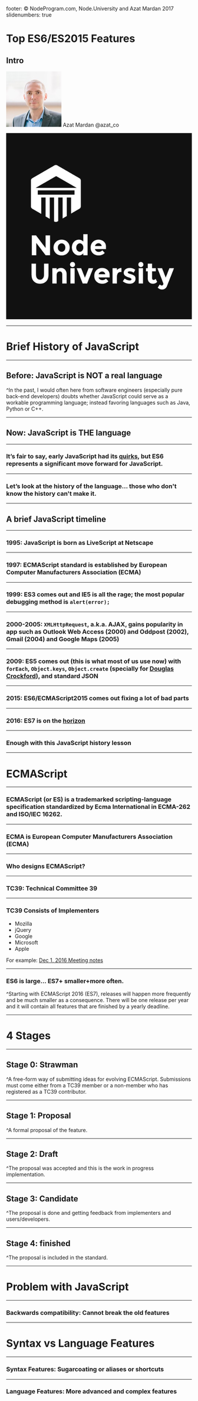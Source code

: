 footer: © NodeProgram.com, Node.University and Azat Mardan 2017
slidenumbers: true

# Top ES6/ES2015 Features
## Intro

![inline 100%](images/azat.jpeg)
Azat Mardan @azat_co

![inline right](images/nu.png)

---


# Brief History of JavaScript

---

## Before: JavaScript is NOT a real language

^In the past, I would often here from software engineers (especially pure back-end developers) doubts whether JavaScript could serve as a workable programming language; instead favoring languages such as Java, Python or C++.

---

## Now: JavaScript is THE language

---

### It’s fair to say, early JavaScript had its [quirks](http://archive.oreilly.com/pub/a/javascript/excerpts/javascript-good-parts/bad-parts.html), but ES6 represents a significant move forward for JavaScript.

---

### Let’s look at the history of the language... those who don't know the history can't make it.

---

## A brief JavaScript timeline

---

### 1995: JavaScript is born as LiveScript at Netscape

---

### 1997: ECMAScript standard is established by European Computer Manufacturers Association (ECMA)

---

### 1999: ES3 comes out and IE5 is all the rage; the most popular debugging method is `alert(error);`

---

### 2000-2005: `XMLHttpRequest`, a.k.a. AJAX, gains popularity in app such as Outlook Web Access (2000) and Oddpost (2002), Gmail (2004) and Google Maps (2005)

---

### 2009: ES5 comes out (this is what most of us use now) with `forEach`, `Object.keys`, `Object.create` (specially for [Douglas Crockford](http://www.crockford.com)), and standard JSON

---

### 2015: ES6/ECMAScript2015 comes out fixing a lot of bad parts

---

### 2016: ES7 is on the [horizon](http://www.2ality.com/2015/11/tc39-process.html)

---

### Enough with this JavaScript history lesson

---

# ECMAScript

---

### ECMAScript (or ES) is a trademarked scripting-language specification standardized by Ecma International in ECMA-262 and ISO/IEC 16262.


---

### ECMA is  European Computer Manufacturers Association (ECMA)

---

### Who designs ECMAScript?

---

### TC39: Technical Committee 39

---

### TC39 Consists of Implementers

* Mozilla
* jQuery
* Google
* Microsoft
* Apple

For example: [Dec 1, 2016 Meeting notes](https://github.com/rwaldron/tc39-notes/blob/master/es7/2016-11/dec-1.md#december-1-2016-meeting-notes)

---

### ES6 is large... ES7+ smaller+more often.

^Starting with ECMAScript 2016 (ES7), releases will happen more frequently and be much smaller as a consequence. There will be one release per year and it will contain all features that are finished by a yearly deadline.

---

# 4 Stages

---

## Stage 0: Strawman

^A free-form way of submitting ideas for evolving ECMAScript. Submissions must come either from a TC39 member or a non-member who has registered as a TC39 contributor.

---

## Stage 1: Proposal

^A formal proposal of the feature.

---

## Stage 2: Draft

^The proposal was accepted and this is the work in progress implementation.

---

## Stage 3: Candidate

^The proposal is done and getting feedback from implementers and users/developers.

---

## Stage 4: finished

^The proposal is included in the standard.

---

# Problem with JavaScript

---

### Backwards compatibility: Cannot break the old features

---

# Syntax vs Language Features

---

### Syntax Features: Sugarcoating or aliases or shortcuts

---

### Language Features: More advanced and complex features